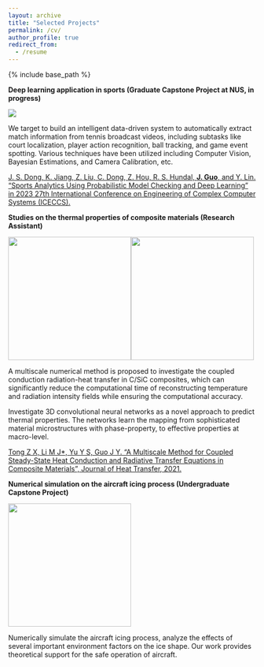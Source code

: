 ```yaml
---
layout: archive
title: "Selected Projects"
permalink: /cv/
author_profile: true
redirect_from:
  - /resume
---
```


{% include base_path %}

**Deep learning application in sports (Graduate Capstone Project at NUS, in progress)**

<img src='https://jingyu198.github.io/jingyu.github.io/images/demo1.gif'>

We target to build an intelligent data-driven system to automatically extract match information from tennis broadcast videos, including subtasks like court localization, player action recognition, ball tracking, and game event spotting. Various techniques have been utilized including Computer Vision, Bayesian Estimations, and Camera Calibration, etc.

[J. S. Dong, K. Jiang, Z. Liu, C. Dong, Z. Hou, R. S. Hundal, <b>J. Guo</b>, and Y. Lin. “Sports Analytics Using Probabilistic Model Checking and Deep Learning” in 2023 27th International Conference on Engineering of Complex Computer Systems (ICECCS).](https://jingyu198.github.io/jingyu.github.io/files/paper1.pdf)


**Studies on the thermal properties of composite materials (Research Assistant)**

<img src='https://jingyu198.github.io/jingyu.github.io/images/img1.png' height='250' weight='375'><img src='https://jingyu198.github.io/jingyu.github.io/images/img2.png' height='250' weight='375'>

A multiscale numerical method is proposed to investigate the coupled conduction radiation-heat transfer in C/SiC composites, which can significantly reduce the computational time of reconstructing temperature and radiation intensity fields while ensuring the computational accuracy.

Investigate 3D convolutional neural networks as a novel approach to predict thermal properties. The networks learn the mapping from sophisticated material microstructures with phase-property, to effective properties at macro-level.

[Tong Z X, Li M J*, Yu Y S, Guo J Y. “A Multiscale Method for Coupled Steady-State Heat Conduction and Radiative Transfer Equations in Composite Materials”, Journal of Heat Transfer, 2021.](https://jingyu198.github.io/jingyu.github.io/files/paper2.pdf)


**Numerical simulation on the aircraft icing process (Undergraduate Capstone Project)**

<img src='https://jingyu198.github.io/jingyu.github.io/images/img3.png' height='250' weight='375'>

Numerically simulate the aircraft icing process, analyze the effects of several important environment factors on the ice shape. Our work provides theoretical support for the safe operation of aircraft.
